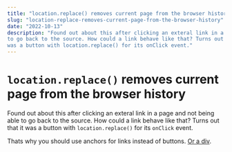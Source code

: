 ```yaml
---
title: "location.replace() removes current page from the browser history"
slug: "location-replace-removes-current-page-from-the-browser-history"
date: "2022-10-13"
description: "Found out about this after clicking an exteral link in a page and not being able
to go back to the source. How could a link behave like that? Turns out that it
was a button with location.replace() for its onClick event."
---
```


# `location.replace()` removes current page from the browser history

Found out about this after clicking an exteral link in a page and not being able
to go back to the source. How could a link behave like that? Turns out that it
was a button with `location.replace()` for its `onClick` event.

Thats why you should use anchors for links instead of buttons.
[Or a div][div].

[div]: https://heydonworks.com/article/reinventing-the-hyperlink/ "Reinveinting the Hyperlink | heydonworks"
